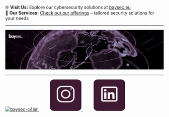 🌐 **Visit Us:** Explore our cybersecurity solutions at [baysec.eu](https://baysec.eu)  
📄 **Our Services:** [Check out our offerings](https://www.baysec.eu/Services%20Card%20-%20Baysec.pdf) – tailored security solutions for your needs

---

<span>
  <a href="https://www.baysec.eu">
    <img src="img/1750871612515.jpeg" alt="Baysec" />
  </a>
</span>

  ---
<span>

  <a href="https://www.baysec.eu">
    <img width="100" height="100" src="https://www.baysec.eu/favicon.png" alt="baysec-c4isr" />
  </a>
  ⠀⠀⠀
  <a href="https://www.instagram.com/baysec_cyber">
    <img width="100" height="100" src="instagram.png" alt="baysec-instagram" />
  </a>
  ⠀⠀⠀
  <a href="https://www.linkedin.com/company/107656180">
    <img width="100" height="100" src="linkedin.png" alt="baysec-linkedin" />
  </a>
</span>
